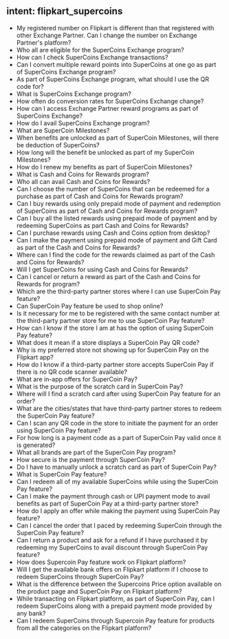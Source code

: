 ## intent: flipkart_supercoins
 - My registered number on Flipkart is different than that registered with other Exchange Partner. Can I change the number on Exchange Partner's platform?
 - Who all are eligible for the SuperCoins Exchange program?
 - How can I check SuperCoins Exchange transactions?
 - Can I convert multiple reward points into SuperCoins at one go as part of SuperCoins Exchange program?
 - As part of SuperCoins Exchange program, what should I use the QR code for?
 - What is SuperCoins Exchange program?
 - How often do conversion rates for SuperCoins Exchange change?
 - How can I access Exchange Partner reward programs as part of SuperCoins Exchange?
 - How do I avail SuperCoins Exchange program?
 - What are SuperCoin Milestones?
 - When benefits are unlocked as part of SuperCoin Milestones, will there be deduction of SuperCoins?
 - How long will the benefit be unlocked as part of my SuperCoin Milestones?
 - How do I renew my benefits as part of SuperCoin Milestones?
 - What is Cash and Coins for Rewards program?
 - Who all can avail Cash and Coins for Rewards?
 - Can I choose the number of SuperCoins that can be redeemed for a purchase as part of Cash and Coins for Rewards program?
 - Can I buy rewards using only prepaid mode of payment and redemption of SuperCoins as part of Cash and Coins for Rewards program?
 - Can I buy all the listed rewards using prepaid mode of payment and by redeeming SuperCoins as part Cash and Coins for Rewards?
 - Can I purchase rewards using Cash and Coins option from desktop?
 - Can I make the payment using prepaid mode of payment and Gift Card as part of the Cash and Coins for Rewards?
 - Where can I find the code for the rewards claimed as part of the Cash and Coins for Rewards?
 - Will I get SuperCoins for using Cash and Coins for Rewards?
 - Can I cancel or return a reward as part of the Cash and Coins for Rewards for program?
 - Which are the third-party partner stores where I can use SuperCoin Pay feature?
 - Can SuperCoin Pay feature be used to shop online?
 - Is it necessary for me to be registered with the same contact number at the third-party partner store for me to use SuperCoin Pay feature?
 - How can I know if the store I am at has the option of using SuperCoin Pay feature?
 - What does it mean if a store displays a SuperCoin Pay QR code?
 - Why is my preferred store not showing up for SuperCoin Pay on the Flipkart app?
 - How do I know if a third-party partner store accepts SuperCoin Pay if there is no QR code scanner available?
 - What are in-app offers for SuperCoin Pay?
 - What is the purpose of the scratch card in SuperCoin Pay?
 - Where will I find a scratch card after using SuperCoin Pay feature for an order?
 - What are the cities/states that have third-party partner stores to redeem the SuperCoin Pay feature?
 - Can I scan any QR code in the store to initiate the payment for an order using SuperCoin Pay feature?
 - For how long is a payment code as a part of SuperCoin Pay valid once it is generated?
 - What all brands are part of the SuperCoin Pay program?
 - How secure is the payment through SuperCoin Pay?
 - Do I have to manually unlock a scratch card as part of SuperCoin Pay?
 - What is SuperCoin Pay feature?
 - Can I redeem all of my available SuperCoins while using the SuperCoin Pay feature?
 - Can I make the payment through cash or UPI payment mode to avail benefits as part of SuperCoin Pay at a third-party partner store?
 - How do I apply an offer while making the payment using SuperCoin Pay feature?
 - Can I cancel the order that I paced by redeeming SuperCoin through the SuperCoin Pay feature?
 - Can I return a product and ask for a refund if I have purchased it by redeeming my SuperCoins to avail discount through SuperCoin Pay feature?
 - How does Supercoin Pay feature work on Flipkart platform?
 - Will I get the available bank offers on Flipkart platform if I choose to redeem SuperCoins through SuperCoin Pay?
 - What is the difference between the Supercoins Price option available on the product page and SuperCoin Pay on Flipkart platform?
 - While transacting on Flipkart platform, as part of SuperCoin Pay, can I redeem SuperCoins along with a prepaid payment mode provided by any bank?
 - Can I redeem SuperCoins through Supercoin Pay feature for products from all the categories on the Flipkart platform?